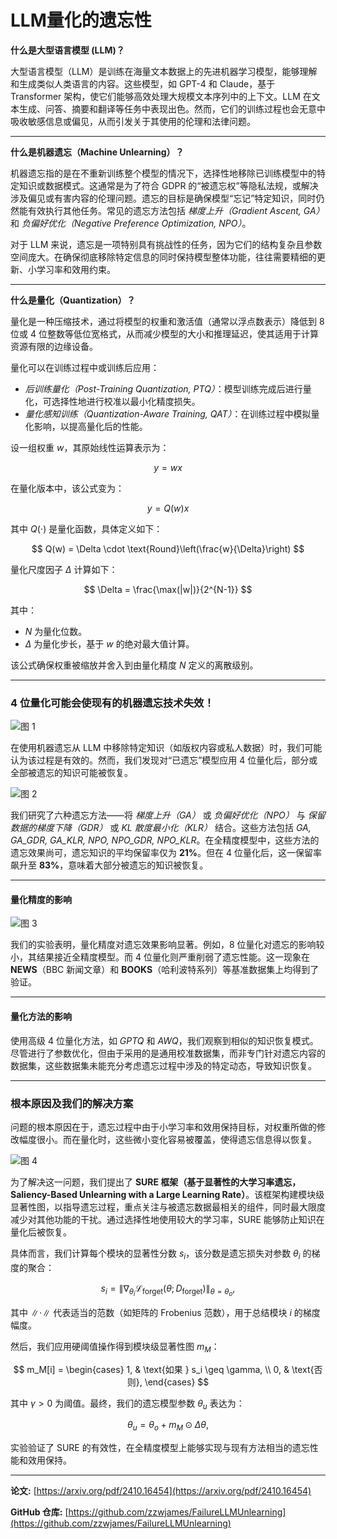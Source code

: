 # LLM量化的遗忘性

**什么是大型语言模型 (LLM)？**

大型语言模型（LLM）是训练在海量文本数据上的先进机器学习模型，能够理解和生成类似人类语言的内容。这些模型，如 GPT-4 和 Claude，基于 Transformer 架构，使它们能够高效处理大规模文本序列中的上下文。LLM 在文本生成、问答、摘要和翻译等任务中表现出色。然而，它们的训练过程也会无意中吸收敏感信息或偏见，从而引发关于其使用的伦理和法律问题。

----------

**什么是机器遗忘（Machine Unlearning）？**

机器遗忘指的是在不重新训练整个模型的情况下，选择性地移除已训练模型中的特定知识或数据模式。这通常是为了符合 GDPR 的“被遗忘权”等隐私法规，或解决涉及偏见或有害内容的伦理问题。遗忘的目标是确保模型“忘记”特定知识，同时仍然能有效执行其他任务。常见的遗忘方法包括 *梯度上升（Gradient Ascent, GA）* 和 *负偏好优化（Negative Preference Optimization, NPO）*。

对于 LLM 来说，遗忘是一项特别具有挑战性的任务，因为它们的结构复杂且参数空间庞大。在确保彻底移除特定信息的同时保持模型整体功能，往往需要精细的更新、小学习率和效用约束。

----------

**什么是量化（Quantization）？**

量化是一种压缩技术，通过将模型的权重和激活值（通常以浮点数表示）降低到 8 位或 4 位整数等低位宽格式，从而减少模型的大小和推理延迟，使其适用于计算资源有限的边缘设备。

量化可以在训练过程中或训练后应用：
- *后训练量化（Post-Training Quantization, PTQ）*：模型训练完成后进行量化，可选择性地进行校准以最小化精度损失。
- *量化感知训练（Quantization-Aware Training, QAT）*：在训练过程中模拟量化影响，以提高量化后的性能。

设一组权重 $w$，其原始线性运算表示为：

$$
y = wx
$$

在量化版本中，该公式变为：

$$
y = Q(w)x
$$

其中 $Q(\cdot)$ 是量化函数，具体定义如下：

$$
Q(w) = \Delta \cdot \text{Round}\left(\frac{w}{\Delta}\right)
$$

量化尺度因子 $\Delta$ 计算如下：

$$
\Delta = \frac{\max(|w|)}{2^{N-1}}
$$

其中：
- $N$ 为量化位数。
- $\Delta$ 为量化步长，基于 $w$ 的绝对最大值计算。

该公式确保权重被缩放并舍入到由量化精度 $N$ 定义的离散级别。

----------

### 4 位量化可能会使现有的机器遗忘技术失效！

![图 1](https://scsai.github.io/posts/quant_unlearn/figure1.png "图 1")

在使用机器遗忘从 LLM 中移除特定知识（如版权内容或私人数据）时，我们可能认为该过程是有效的。然而，我们发现对“已遗忘”模型应用 4 位量化后，部分或全部被遗忘的知识可能被恢复。

![图 2](https://scsai.github.io/posts/quant_unlearn/figure2.png "图 2")

我们研究了六种遗忘方法——将 *梯度上升（GA）* 或 *负偏好优化（NPO）* 与 *保留数据的梯度下降（GDR）* 或 *KL 散度最小化（KLR）* 结合。这些方法包括 *GA, GA_GDR, GA_KLR, NPO, NPO_GDR, NPO_KLR*。在全精度模型中，这些方法的遗忘效果尚可，遗忘知识的平均保留率仅为 **21%**。但在 4 位量化后，这一保留率飙升至 **83%**，意味着大部分被遗忘的知识被恢复。

----------

#### 量化精度的影响

![图 3](https://scsai.github.io/posts/quant_unlearn/figure3.png "图 3")

我们的实验表明，量化精度对遗忘效果影响显著。例如，8 位量化对遗忘的影响较小，其结果接近全精度模型。而 4 位量化则严重削弱了遗忘性能。这一现象在 **NEWS**（BBC 新闻文章）和 **BOOKS**（哈利波特系列）等基准数据集上均得到了验证。

----------

#### 量化方法的影响

使用高级 4 位量化方法，如 _GPTQ_ 和 _AWQ_，我们观察到相似的知识恢复模式。尽管进行了参数优化，但由于采用的是通用校准数据集，而非专门针对遗忘内容的数据集，这些数据集未能充分考虑遗忘过程中涉及的特定动态，导致知识恢复。

----------

### 根本原因及我们的解决方案

问题的根本原因在于，遗忘过程中由于小学习率和效用保持目标，对权重所做的修改幅度很小。而在量化时，这些微小变化容易被覆盖，使得遗忘信息得以恢复。

![图 4](https://scsai.github.io/posts/quant_unlearn/figure4.png "图 4")

为了解决这一问题，我们提出了 **SURE 框架（基于显著性的大学习率遗忘，Saliency-Based Unlearning with a Large Learning Rate）**。该框架构建模块级显著性图，以指导遗忘过程，重点关注与被遗忘数据最相关的组件，同时最大限度减少对其他功能的干扰。通过选择性地使用较大的学习率，SURE 能够防止知识在量化后被恢复。

具体而言，我们计算每个模块的显著性分数 $s_i$，该分数是遗忘损失对参数 $\theta_i$ 的梯度的聚合：

$$
s_i = \|\nabla_{\theta_i} \mathcal{L}_{\text{forget}}(\theta; D_{\text{forget}})\|_{\theta=\theta_o},
$$

其中 $\|\cdot\|$ 代表适当的范数（如矩阵的 Frobenius 范数），用于总结模块 $i$ 的梯度幅度。

然后，我们应用硬阈值操作得到模块级显著性图 $m_M$：

$$
m_M[i] = \begin{cases} 1, & \text{如果 } s_i \geq \gamma, \\ 0, & \text{否则}, \end{cases}
$$

其中 $\gamma > 0$ 为阈值。最终，我们的遗忘模型参数 $\theta_u$ 表达为：

$$
\theta_u = \theta_o + m_M \odot \Delta\theta,
$$

实验验证了 SURE 的有效性，在全精度模型上能够实现与现有方法相当的遗忘性能和效用保持。

-----
**论文:** [https://arxiv.org/pdf/2410.16454](https://arxiv.org/pdf/2410.16454)

**GitHub 仓库:** [https://github.com/zzwjames/FailureLLMUnlearning](https://github.com/zzwjames/FailureLLMUnlearning)

